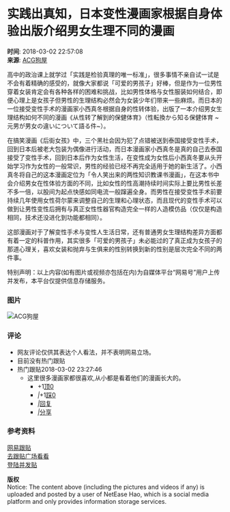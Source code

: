 # 实践出真知，日本变性漫画家根据自身体验出版介绍男女生理不同的漫画

**时间**: 2018-03-02 22:57:08  
**来源**: [ACG狗屋](https://www.163.com/dy/media/T1451654561132.html)  

高中的政治课上就学过「实践是检验真理的唯一标准」，很多事情不亲自试一试是不会有着精确的感受的，就像大家都说「可爱的男孩子」好棒，但是作为一位男性穿着女装肯定会有各种各样的困难和挑战，比如男性体格与女性服装如何结合，即便心理上是女孩子但男性的生理结构必然会为女装少年们带来一些麻烦。而日本的一位接受变性手术的漫画家小西真冬根据自身的性转体验，出版了一本介绍男女生理结构如何不同的漫画《从性转了解到的保健体育》（性転換から知る保健体育 ~元男が男女の違いについて語る件~）。

在搞笑漫画《后街女孩》中，三个黑社会因为犯了点错被送到泰国接受变性手术，回到日本后被老大包装为偶像进行活动，而日本漫画家小西真冬是真的自己去泰国接受了变性手术，回到日本后作为女性生活，在变性成为女性后小西真冬要从头开始学习作为女性的一般常识，男性的经验已经不再完全适用于她的新生活了。小西真冬将自己的这本漫画定位为「令人笑出来的两性知识教课书漫画」，在这本书中会介绍男女在性体验方面的不同，比如女性的性高潮持续时间实际上要比男性长差不多一倍，以股间为起点快感如同电流一般蹿遍全身。而男性在接受变性手术前要持续几年使用女性荷尔蒙来调整自己的生理和心理状态，而且现代的变性手术可以做到让男性变性后拥有与真正女性性器官构造完全一样的人造模仿品（仅仅是构造相同，技术还没进化到功能都相同）。

这部漫画对于了解变性手术与变性人生活日常，还有普通男女生理结构差异方面都有着一定的科普作用，其实很多「可爱的男孩子」未必能过的了真正成为女孩子的那道心理关，喜欢女装和抛弃与生俱来的性别转换到新的性别是层次完全不同的两件事。

特别声明：以上内容(如有图片或视频亦包括在内)为自媒体平台“网易号”用户上传并发布，本平台仅提供信息存储服务。

### 图片
![ACG狗屋](http://cms-bucket.nosdn.127.net/435546142671487999bf4c2e75d486d420161223120845.jpg)

### 评论
- 网友评论仅供其表达个人看法，并不表明网易立场。  
- 目前没有热门跟贴  
- 热门跟贴2018-03-02 23:27:46  
  - 这里很多漫画家都很喜欢,从小都是看着他们的漫画长大的。  
    - +1[顶0](javascript:void(0);)
    - _|_+1[踩0](javascript:void(0))
    - _|_[回复](javascript:void(0))
    - _|_[分享](javascript:void(0))  

### 参考资料
[网易跟贴](https://comment.tie.163.com/DBU8035B05178QDO.html)  
[去跟贴广场看看](http://tie.163.com/?f=0tie)  
[登陆并发贴](https://comment.tie.163.com/DBU8035B05178QDO.html)  

**版权**  
Notice: The content above (including the pictures and videos if any) is uploaded and posted by a user of NetEase Hao, which is a social media platform and only provides information storage services.  
